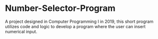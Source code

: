 # Number-Selector-Program
A project designed in Computer Programming I in 2019, this short program utilizes code and logic to develop a program where the user can insert numerical input.
